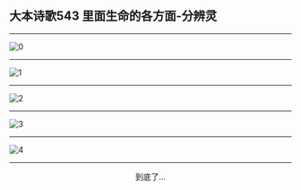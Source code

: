 
## 大本诗歌543 里面生命的各方面-分辨灵
        
<div id="aplayer0"></div>

---

<img alt="0" data-original="https://cdn.jsdelivr.net/gh/k34869/shi/data/d0543/0">

---

<img alt="1" data-original="https://cdn.jsdelivr.net/gh/k34869/shi/data/d0543/1">

---

<img alt="2" data-original="https://cdn.jsdelivr.net/gh/k34869/shi/data/d0543/2">

---

<img alt="3" data-original="https://cdn.jsdelivr.net/gh/k34869/shi/data/d0543/3">

---

<img alt="4" data-original="https://cdn.jsdelivr.net/gh/k34869/shi/data/d0543/4">

---

<p style="text-align: center">到底了...</p>

<script src="/js/dist-view.js"></script>

<script>
MAIN.id = 'd0543';
        
const ap0 = new APlayer({
    container: document.getElementById('aplayer0'),
    volume: 1,
    loop: 'none',
    preload: 'none',
    audio: [{
        name: '大本诗歌543.mp3',
        artist: '大本诗歌',
        url: 'https://res.wx.qq.com/voice/getvoice?mediaid=MzI0NTk3MDM5M18yMjQ3NDk0MzY2',
        cover: '/favicon'
    }]
});
</script>
